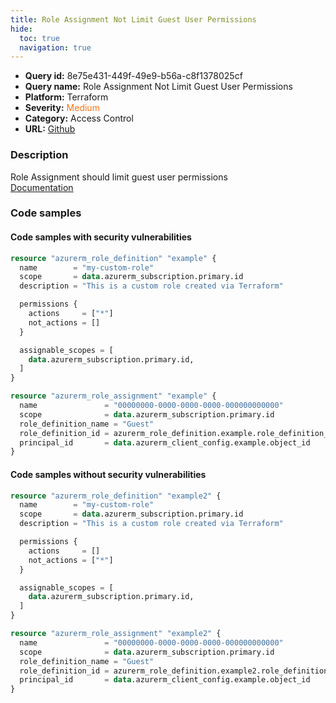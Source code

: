 ```yaml
---
title: Role Assignment Not Limit Guest User Permissions
hide:
  toc: true
  navigation: true
---
```


<style>
  .highlight .hll {
    background-color: #ff171742;
  }
  .md-content {
    max-width: 1100px;
    margin: 0 auto;
  }
</style>

-   **Query id:** 8e75e431-449f-49e9-b56a-c8f1378025cf
-   **Query name:** Role Assignment Not Limit Guest User Permissions
-   **Platform:** Terraform
-   **Severity:** <span style="color:#ff7213">Medium</span>
-   **Category:** Access Control
-   **URL:** [Github](https://github.com/Checkmarx/kics/tree/master/assets/queries/terraform/azure/role_assignment_not_limit_guest_users_permissions)

### Description
Role Assignment should limit guest user permissions<br>
[Documentation](https://registry.terraform.io/providers/hashicorp/azurerm/latest/docs/resources/role_assignment)

### Code samples
#### Code samples with security vulnerabilities
```tf title="Positive test num. 1 - tf file" hl_lines="20"
resource "azurerm_role_definition" "example" {
  name        = "my-custom-role"
  scope       = data.azurerm_subscription.primary.id
  description = "This is a custom role created via Terraform"

  permissions {
    actions     = ["*"]
    not_actions = []
  }

  assignable_scopes = [
    data.azurerm_subscription.primary.id, 
  ]
}

resource "azurerm_role_assignment" "example" {
  name               = "00000000-0000-0000-0000-000000000000"
  scope              = data.azurerm_subscription.primary.id
  role_definition_name = "Guest"
  role_definition_id = azurerm_role_definition.example.role_definition_resource_id
  principal_id       = data.azurerm_client_config.example.object_id
}

```


#### Code samples without security vulnerabilities
```tf title="Negative test num. 1 - tf file"
resource "azurerm_role_definition" "example2" {
  name        = "my-custom-role"
  scope       = data.azurerm_subscription.primary.id
  description = "This is a custom role created via Terraform"

  permissions {
    actions     = []
    not_actions = ["*"]
  }

  assignable_scopes = [
    data.azurerm_subscription.primary.id, 
  ]
}

resource "azurerm_role_assignment" "example2" {
  name               = "00000000-0000-0000-0000-000000000000"
  scope              = data.azurerm_subscription.primary.id
  role_definition_name = "Guest"
  role_definition_id = azurerm_role_definition.example2.role_definition_resource_id
  principal_id       = data.azurerm_client_config.example.object_id
}

```
